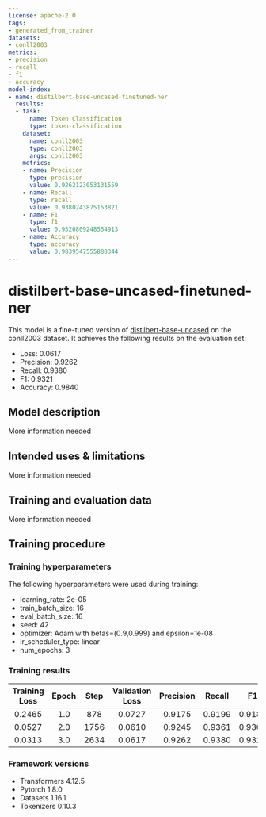 ```yaml
---
license: apache-2.0
tags:
- generated_from_trainer
datasets:
- conll2003
metrics:
- precision
- recall
- f1
- accuracy
model-index:
- name: distilbert-base-uncased-finetuned-ner
  results:
  - task:
      name: Token Classification
      type: token-classification
    dataset:
      name: conll2003
      type: conll2003
      args: conll2003
    metrics:
    - name: Precision
      type: precision
      value: 0.9262123053131559
    - name: Recall
      type: recall
      value: 0.9380243875153821
    - name: F1
      type: f1
      value: 0.9320809248554913
    - name: Accuracy
      type: accuracy
      value: 0.9839547555880344
---
```


<!-- This model card has been generated automatically according to the information the Trainer had access to. You
should probably proofread and complete it, then remove this comment. -->

# distilbert-base-uncased-finetuned-ner

This model is a fine-tuned version of [distilbert-base-uncased](https://huggingface.co/distilbert-base-uncased) on the conll2003 dataset.
It achieves the following results on the evaluation set:
- Loss: 0.0617
- Precision: 0.9262
- Recall: 0.9380
- F1: 0.9321
- Accuracy: 0.9840

## Model description

More information needed

## Intended uses & limitations

More information needed

## Training and evaluation data

More information needed

## Training procedure

### Training hyperparameters

The following hyperparameters were used during training:
- learning_rate: 2e-05
- train_batch_size: 16
- eval_batch_size: 16
- seed: 42
- optimizer: Adam with betas=(0.9,0.999) and epsilon=1e-08
- lr_scheduler_type: linear
- num_epochs: 3

### Training results

| Training Loss | Epoch | Step | Validation Loss | Precision | Recall | F1     | Accuracy |
|:-------------:|:-----:|:----:|:---------------:|:---------:|:------:|:------:|:--------:|
| 0.2465        | 1.0   | 878  | 0.0727          | 0.9175    | 0.9199 | 0.9187 | 0.9808   |
| 0.0527        | 2.0   | 1756 | 0.0610          | 0.9245    | 0.9361 | 0.9303 | 0.9834   |
| 0.0313        | 3.0   | 2634 | 0.0617          | 0.9262    | 0.9380 | 0.9321 | 0.9840   |


### Framework versions

- Transformers 4.12.5
- Pytorch 1.8.0
- Datasets 1.16.1
- Tokenizers 0.10.3
